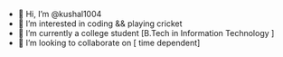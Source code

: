 - 👋 Hi, I’m @kushal1004
- 👀 I’m interested in coding && playing cricket
- 🌱 I’m currently a college student [B.Tech in Information Technology ]
- 💞️ I’m looking to collaborate on [ time dependent]

